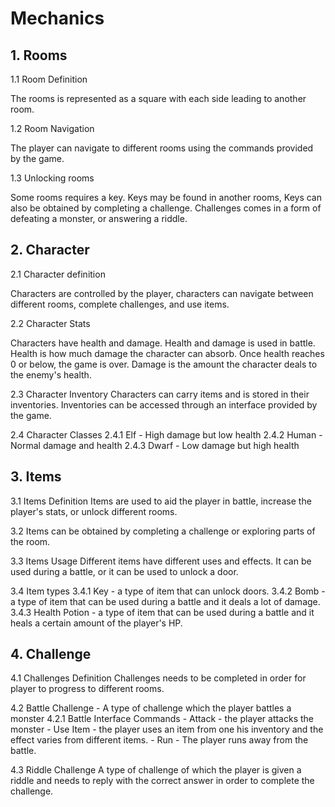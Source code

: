 #  Mechanics
## 1. Rooms
1.1 Room Definition

The rooms is represented as a square with each side leading to another room.


1.2 Room Navigation

The player can navigate to different rooms using the commands provided by the game.


1.3 Unlocking rooms

Some rooms requires a key. Keys may be found in another rooms, Keys can also be obtained by completing a challenge. Challenges comes in a form of defeating a monster, or answering a riddle.


## 2. Character
2.1 Character definition

Characters are controlled by the player, characters can navigate between different rooms, complete challenges, and use items.


2.2 Character Stats

Characters have health and damage. Health and damage is used in battle. Health is how much damage the character can absorb. Once health reaches 0 or below, the game is over. 
Damage is the amount the character deals to the enemy's health.


2.3 Character Inventory
	Characters can carry items and is stored in their inventories. Inventories can be accessed through an interface provided by the game.


2.4 Character Classes
	2.4.1 Elf - High damage but low health
	2.4.2 Human - Normal damage and health
	2.4.3 Dwarf - Low damage but high health
## 3. Items

3.1 Items Definition
	Items are used to aid the player in battle, increase the player's stats, or unlock different rooms.


3.2 Items can be obtained by completing a challenge or exploring parts of the room.


3.3 Items Usage
Different items have different uses and effects. It can be used during a battle, or it can be used to unlock a door. 


3.4 Item types
	3.4.1 Key - a type of item that can unlock doors.
	3.4.2 Bomb - a type of item that can be used during a battle and it deals a lot of damage.
	3.4.3 Health Potion - a type of item that can be used during a battle and it heals a certain amount of the player's HP.

## 4. Challenge
4.1 Challenges Definition
Challenges needs to be completed in order for player to progress to different rooms.


4.2 Battle Challenge - A type of challenge which the player battles a monster
 	4.2.1 Battle Interface Commands
	 	- Attack - the player attacks the monster
	 	- Use Item - the player uses an item from one his inventory and the effect varies from different items.
		- Run - The player runs away from the battle.


4.3 Riddle Challenge
A type of challenge of which the player is given a riddle and needs to reply with the correct answer in order to complete the challenge. 
